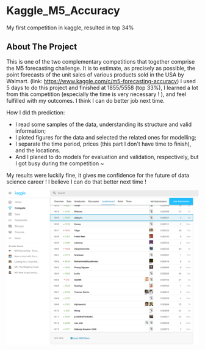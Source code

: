 # Kaggle_M5_Accuracy
My first competition in kaggle, resulted in top 34%

<!-- ABOUT THE PROJECT -->
## About The Project

This is one of the two complementary competitions that together comprise the M5 forecasting challenge. It is to estimate, as precisely as possible, the point forecasts of the unit sales of various products sold in the USA by Walmart. (link: https://www.kaggle.com/c/m5-forecasting-accuracy) I used 5 days to do this project and finished at 1855/5558 (top 33%), I learned a lot from this competition (especially the time is very necessary ! ), and feel fulfilled with my outcomes. I think I can do better job next time.

How I did th prediction:
* I read some samples of the data, understanding its structure and valid information;
* I ploted figures for the data and selected the related ones for modelling;
* I separate the time period, prices (this part I don't have time to finish), and the locations.
* And I planed to do models for evaluation and validation, respectively, but I got busy during the competition ~

My results were luckily fine, it gives me confidence for the future of data science career ! I believe I can do that better next time !

![](/Kaggle_M5_result.png)




